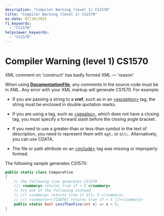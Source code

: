 ```yaml
---
description: "Compiler Warning (level 1) CS1570"
title: "Compiler Warning (level 1) CS1570"
ms.date: 07/20/2015
f1_keywords:
  - "CS1570"
helpviewer_keywords:
  - "CS1570"
---
```

# Compiler Warning (level 1) CS1570

XML comment on 'construct' has badly formed XML — 'reason'

When using [**DocumentationFile**](../language-reference/compiler-options/output.md#documentationfile), any comments in the source code must be in XML. Any error with your XML markup will generate CS1570. For example:

- If you are passing a string to a **cref**, such as in an [\<exception>](../programming-guide/xmldoc/exception.md) tag, the string must be enclosed in double quotation marks.

- If you are using a tag, such as [\<seealso>](../programming-guide/xmldoc/seealso.md), which does not have a closing tag, you must specify a forward slash before the closing angle bracket.

- If you need to use a greater-than or less-than symbol in the text of description, you need to represent them with `&gt;` or `&lt;`. Alternatively, you can use CDATA.

- The file or path attribute on an [\<include>](../programming-guide/xmldoc/include.md) tag was missing or improperly formed.

The following sample generates CS1570:

```csharp
public static class CompareFive
{
    // the following line generates CS1570
    /// <summary> returns true if < 5 </summary>
    // try one of the following instead
    // /// <summary> returns true if &lt; 5 </summary>
    // /// <summary><![CDATA[ returns true if < 5 ]]></summary>
    public static bool LessThanFive(int x) => x < 5;
}
```

